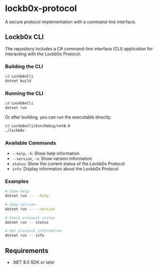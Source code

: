 # lockb0x-protocol

A secure protocol implementation with a command-line interface.

## Lockb0x CLI

The repository includes a C# command-line interface (CLI) application for interacting with the Lockb0x Protocol.

### Building the CLI

```bash
cd Lockb0xCli
dotnet build
```

### Running the CLI

```bash
cd Lockb0xCli
dotnet run
```

Or after building, you can run the executable directly:

```bash
cd Lockb0xCli/bin/Debug/net8.0
./lockb0x
```

### Available Commands

- `--help`, `-h`: Show help information
- `--version`, `-v`: Show version information  
- `status`: Show the current status of the Lockb0x Protocol
- `info`: Display information about the Lockb0x Protocol

### Examples

```bash
# Show help
dotnet run -- --help

# Show version
dotnet run -- --version

# Check protocol status
dotnet run -- status

# Get protocol information
dotnet run -- info
```

## Requirements

- .NET 8.0 SDK or later